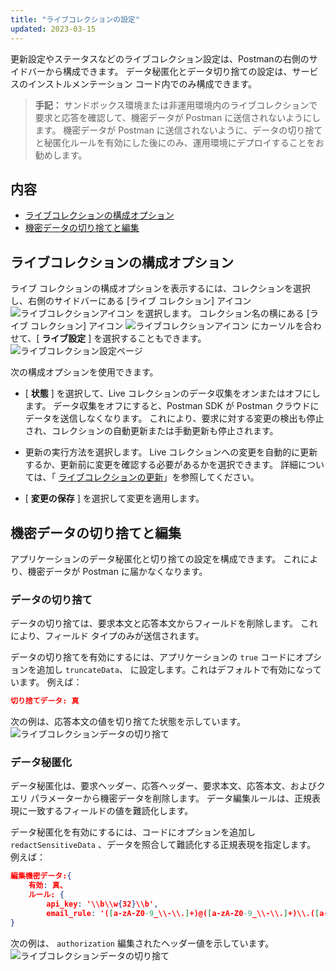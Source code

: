 ```yaml
---
title: "ライブコレクションの設定"
updated: 2023-03-15
---
```

更新設定やステータスなどのライブコレクション設定は、Postmanの右側のサイドバーから構成できます。 データ秘匿化とデータ切り捨ての設定は、サービスのインストルメンテーション コード内でのみ構成できます。
> 
> **手記：** サンドボックス環境または非運用環境内のライブコレクションで要求と応答を確認して、機密データが Postman に送信されないようにします。 機密データが Postman に送信されないように、データの切り捨てと秘匿化ルールを有効にした後にのみ、運用環境にデプロイすることをお勧めします。

内容
---

* [ライブコレクションの構成オプション](#live-collections-configuration-options)
* [機密データの切り捨てと編集](#truncating-and-redacting-sensitive-data)

ライブコレクションの構成オプション
-----------------

ライブ コレクションの構成オプションを表示するには、コレクションを選択し、右側のサイドバーにある \[ライブ コレクション\] アイコン ![ライブコレクションアイコン](https://assets.postman.com/postman-docs/v10/icon-live-collections.jpg#icon) を選択します。 コレクション名の横にある \[ライブ コレクション\] アイコン ![ライブコレクションアイコン](https://assets.postman.com/postman-docs/v10/icon-live-collections.jpg#icon) にカーソルを合わせて、\[ **ライブ設定** \] を選択することもできます。
![ライブコレクション設定ページ](https://assets.postman.com/postman-docs/v10/live-collections-settings-page.jpg) 

次の構成オプションを使用できます。

* \[ **状態** \] を選択して、Live コレクションのデータ収集をオンまたはオフにします。 データ収集をオフにすると、Postman SDK が Postman クラウドにデータを送信しなくなります。 これにより、要求に対する変更の検出も停止され、コレクションの自動更新または手動更新も停止されます。

* 更新の実行方法を選択します。 Live コレクションへの変更を自動的に更新するか、更新前に変更を確認する必要があるかを選択できます。 詳細については、「 [ライブコレクションの更新](/docs/collections/live-collections/update-live-collections/)」を参照してください。

* \[ **変更の保存** \] を選択して変更を適用します。

機密データの切り捨てと編集
-------------

アプリケーションのデータ秘匿化と切り捨ての設定を構成できます。 これにより、機密データが Postman に届かなくなります。

### データの切り捨て

データの切り捨ては、要求本文と応答本文からフィールドを削除します。 これにより、フィールド タイプのみが送信されます。

データの切り捨てを有効にするには、アプリケーションの `true` コードにオプションを追加し `truncateData`、 に設定します。これはデフォルトで有効になっています。 例えば：

```json
切り捨てデータ: 真
```

次の例は、応答本文の値を切り捨てた状態を示しています。
![ライブコレクションデータの切り捨て](https://assets.postman.com/postman-docs/v10/live-collections-data-truncation.jpg) 

### データ秘匿化

データ秘匿化は、要求ヘッダー、応答ヘッダー、要求本文、応答本文、およびクエリ パラメーターから機密データを削除します。 データ編集ルールは、正規表現に一致するフィールドの値を難読化します。

データ秘匿化を有効にするには、コードにオプションを追加し `redactSensitiveData` 、データを照合して難読化する正規表現を指定します。 例えば：

```json
編集機密データ:{
	有効: 真、
	ルール: {
		api_key: '\\b\\w{32}\\b',
		email_rule: '([a-zA-Z0-9_\\-\\.]+)@([a-zA-Z0-9_\\-\\.]+)\\.([a-zA-Z]{2,5})',bearerToken: '[bB]earer ([a-zA-Z]+[0-9]|[0-9]+[a-zA-Z]])[a-zA-Z0-9/+_.-]{15,1000}(?![a-zA-Z0-9/+.-])',}
}
```

次の例は、 `authorization` 編集されたヘッダー値を示しています。
![ライブコレクションデータの切り捨て](https://assets.postman.com/postman-docs/v10/live-collection-data-redaction-example.jpg)

